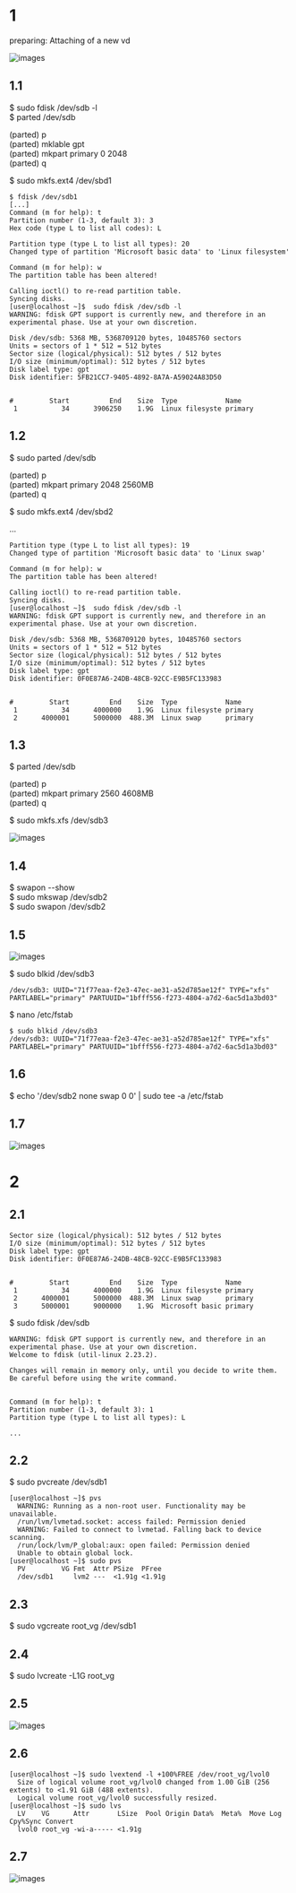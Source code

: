 # 1
preparing: Attaching of a new vd

![images](./images/new_disk.png)

## 1.1
$ sudo fdisk /dev/sdb -l  <br/>
$ parted /dev/sdb  <br/>

   (parted) p <br/>
   (parted) mklable gpt  <br/>
   (parted) mkpart primary 0 2048  <br/>
   (parted) q  <br/>
   
$ sudo mkfs.ext4 /dev/sbd1  <br/>

```
$ fdisk /dev/sdb1
[...]
Command (m for help): t
Partition number (1-3, default 3): 3
Hex code (type L to list all codes): L

Partition type (type L to list all types): 20
Changed type of partition 'Microsoft basic data' to 'Linux filesystem'

Command (m for help): w
The partition table has been altered!

Calling ioctl() to re-read partition table.
Syncing disks.
[user@localhost ~]$  sudo fdisk /dev/sdb -l
WARNING: fdisk GPT support is currently new, and therefore in an experimental phase. Use at your own discretion.

Disk /dev/sdb: 5368 MB, 5368709120 bytes, 10485760 sectors
Units = sectors of 1 * 512 = 512 bytes
Sector size (logical/physical): 512 bytes / 512 bytes
I/O size (minimum/optimal): 512 bytes / 512 bytes
Disk label type: gpt
Disk identifier: 5FB21CC7-9405-4892-8A7A-A59024A83D50


#         Start          End    Size  Type            Name
 1           34      3906250    1.9G  Linux filesyste primary
```


## 1.2

$ sudo parted /dev/sdb  <br/>

  (parted) p  <br/>
  (parted) mkpart primary 2048 2560MB  <br/>
  (parted) q  <br/>
  
$ sudo mkfs.ext4 /dev/sbd2  <br/>

...

```
Partition type (type L to list all types): 19
Changed type of partition 'Microsoft basic data' to 'Linux swap'

Command (m for help): w
The partition table has been altered!

Calling ioctl() to re-read partition table.
Syncing disks.
[user@localhost ~]$  sudo fdisk /dev/sdb -l
WARNING: fdisk GPT support is currently new, and therefore in an experimental phase. Use at your own discretion.

Disk /dev/sdb: 5368 MB, 5368709120 bytes, 10485760 sectors
Units = sectors of 1 * 512 = 512 bytes
Sector size (logical/physical): 512 bytes / 512 bytes
I/O size (minimum/optimal): 512 bytes / 512 bytes
Disk label type: gpt
Disk identifier: 0F0E87A6-24DB-48CB-92CC-E9B5FC133983


#         Start          End    Size  Type            Name
 1           34      4000000    1.9G  Linux filesyste primary
 2      4000001      5000000  488.3M  Linux swap      primary
```


## 1.3

$ parted /dev/sdb  <br/>

  (parted) p  <br/>
  (parted) mkpart primary 2560 4608MB  <br/>
  (parted) q  <br/>
  
$ sudo mkfs.xfs /dev/sdb3  <br/>

![images](./images/list_parted_1_3.png)

## 1.4

$ swapon --show  <br/>
$ sudo mkswap /dev/sdb2  <br/>
$ sudo swapon /dev/sdb2 <br/>


## 1.5

![images](./images/1_5_mount.png)

$ sudo blkid /dev/sdb3  <br/>

```
/dev/sdb3: UUID="71f77eaa-f2e3-47ec-ae31-a52d785ae12f" TYPE="xfs" PARTLABEL="primary" PARTUUID="1bfff556-f273-4804-a7d2-6ac5d1a3bd03" 
```

$ nano /etc/fstab  <br/>

```
$ sudo blkid /dev/sdb3
/dev/sdb3: UUID="71f77eaa-f2e3-47ec-ae31-a52d785ae12f" TYPE="xfs" PARTLABEL="primary" PARTUUID="1bfff556-f273-4804-a7d2-6ac5d1a3bd03" 
```

## 1.6

$ echo '/dev/sdb2 none swap 0 0' | sudo tee -a /etc/fstab  <br/>

## 1.7 

![images](./images/result.png)

# 2

## 2.1

```
Sector size (logical/physical): 512 bytes / 512 bytes
I/O size (minimum/optimal): 512 bytes / 512 bytes
Disk label type: gpt
Disk identifier: 0F0E87A6-24DB-48CB-92CC-E9B5FC133983


#         Start          End    Size  Type            Name
 1           34      4000000    1.9G  Linux filesyste primary
 2      4000001      5000000  488.3M  Linux swap      primary
 3      5000001      9000000    1.9G  Microsoft basic primary
```

$  sudo fdisk /dev/sdb   <br/>

```
WARNING: fdisk GPT support is currently new, and therefore in an experimental phase. Use at your own discretion.
Welcome to fdisk (util-linux 2.23.2).

Changes will remain in memory only, until you decide to write them.
Be careful before using the write command.


Command (m for help): t
Partition number (1-3, default 3): 1
Partition type (type L to list all types): L

...

```

## 2.2

$ sudo pvcreate /dev/sdb1  <br/>

```
[user@localhost ~]$ pvs
  WARNING: Running as a non-root user. Functionality may be unavailable.
  /run/lvm/lvmetad.socket: access failed: Permission denied
  WARNING: Failed to connect to lvmetad. Falling back to device scanning.
  /run/lock/lvm/P_global:aux: open failed: Permission denied
  Unable to obtain global lock.
[user@localhost ~]$ sudo pvs
  PV         VG Fmt  Attr PSize  PFree 
  /dev/sdb1     lvm2 ---  <1.91g <1.91g
```

## 2.3

$ sudo vgcreate root_vg /dev/sdb1  <br/>

## 2.4

$ sudo lvcreate -L1G root_vg  <br/>

## 2.5

![images](./images/checking_2_5.png)

## 2.6 

```
[user@localhost ~]$ sudo lvextend -l +100%FREE /dev/root_vg/lvol0
  Size of logical volume root_vg/lvol0 changed from 1.00 GiB (256 extents) to <1.91 GiB (488 extents).
  Logical volume root_vg/lvol0 successfully resized.
[user@localhost ~]$ sudo lvs
  LV    VG      Attr       LSize  Pool Origin Data%  Meta%  Move Log Cpy%Sync Convert
  lvol0 root_vg -wi-a----- <1.91g      
 ```
 ## 2.7 
 
 ![images](./images/after_2pth.png)
